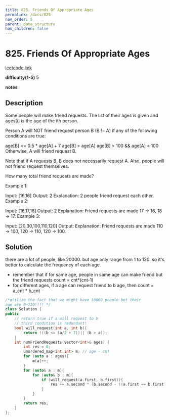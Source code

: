 ```yaml
---
title: 825. Friends Of Appropriate Ages
permalink: /docs/825
nav_order: 5
parent: data_structure
has_children: false
---
```

# 825. Friends Of Appropriate Ages
[leetcode link](https://leetcode.com/problems/friends-of-appropriate-ages/)

**difficulty(1-5)** 
5

**notes**   


## Description
Some people will make friend requests. The list of their ages is given and ages[i] is the age of the ith person. 

Person A will NOT friend request person B (B != A) if any of the following conditions are true:

age[B] <= 0.5 * age[A] + 7
age[B] > age[A]
age[B] > 100 && age[A] < 100
Otherwise, A will friend request B.

Note that if A requests B, B does not necessarily request A.  Also, people will not friend request themselves.

How many total friend requests are made?

Example 1:

Input: [16,16]
Output: 2
Explanation: 2 people friend request each other.
Example 2:

Input: [16,17,18]
Output: 2
Explanation: Friend requests are made 17 -> 16, 18 -> 17.
Example 3:

Input: [20,30,100,110,120]
Output: 
Explanation: Friend requests are made 110 -> 100, 120 -> 110, 120 -> 100.

## Solution
there are a lot of people, like 20000. 
but age only range from 1 to 120. 
so it's better to calculate the frequency of each age. 

- remember that if for same age, people in same age can make friend but the friend requests count = cnt*(cnt-1)
- for different ages, if a age can request friend to b age, then count = a_cnt * b_cnt

```c++
/*utilize the fact that we might have 10000 people but their
age are 0~120!!!! */
class Solution {
public:
    // return true if a will request to b
    // third condition is redundant!
    bool will_request(int a, int b){
        return !((b <= (a/2 + 7))|| (b > a));
    }
    int numFriendRequests(vector<int>& ages) {
        int res = 0;
        unordered_map<int,int> m; // age - cnt
        for (auto a : ages){
            m[a]++;
        }
        for (auto& a : m){
            for (auto& b : m){
                if (will_request(a.first, b.first)){
                    res += a.second * (b.second - ((a.first == b.first) ? 1 : 0)); 
                }
            }
        }
        return res;
    }
};
```

<!-- 
Default label
{: .label }

Blue label
{: .label .label-blue }

Stable
{: .label .label-green }

New release
{: .label .label-purple }

Coming soon
{: .label .label-yellow }

Deprecated
{: .label .label-red } -->
